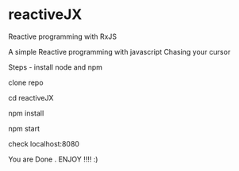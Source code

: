 # reactiveJX
Reactive programming with RxJS

A simple Reactive programming with javascript
Chasing your cursor

Steps - 
install node and npm

clone repo

cd reactiveJX

npm install

npm start

check localhost:8080

You are Done . ENJOY !!!! :)
